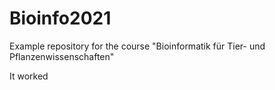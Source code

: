 # Bioinfo2021
Example repository for the course "Bioinformatik für Tier- und Pflanzenwissenschaften" 

It worked